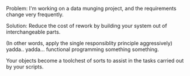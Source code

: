 Problem: I'm working on a data munging project, and the requirements
change very frequently.

Solution: Reduce the cost of rework by building your system out of 
interchangeable parts.

(In other words, apply the single responsiblity principle aggressively)
yadda.. yadda... functional programming something something.

Your objects become a toolchest of sorts to assist in the tasks carried out by
your scripts.
